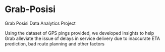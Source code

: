 # Grab-Posisi
Grab Posisi Data Analytics Project

Using the dataset of GPS pings provided, we developed insights to help Grab alleviate
the issue of delays in service delivery due to inaccurate ETA prediction, bad route planning and other factors
